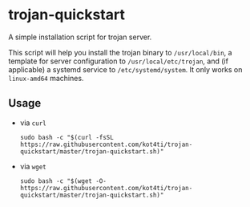 # trojan-quickstart

A simple installation script for trojan server.

This script will help you install the trojan binary to `/usr/local/bin`, a template for server configuration to `/usr/local/etc/trojan`, and (if applicable) a systemd service to `/etc/systemd/system`. It only works on `linux-amd64` machines.

## Usage

- via `curl`
    ```
    sudo bash -c "$(curl -fsSL https://raw.githubusercontent.com/kot4ti/trojan-quickstart/master/trojan-quickstart.sh)"
    ```
- via `wget`
    ```
    sudo bash -c "$(wget -O- https://raw.githubusercontent.com/kot4ti/trojan-quickstart/master/trojan-quickstart.sh)"
    ```
